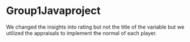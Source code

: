 # Group1Javaproject
We changed the insights into rating but not the title of the variable but we utilized the appraisals to implement the normal of each player.
